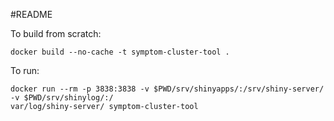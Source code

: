#README

To build from scratch:
```
docker build --no-cache -t symptom-cluster-tool .
```

To run:
```
docker run --rm -p 3838:3838 -v $PWD/srv/shinyapps/:/srv/shiny-server/ -v $PWD/srv/shinylog/:/
var/log/shiny-server/ symptom-cluster-tool
```
